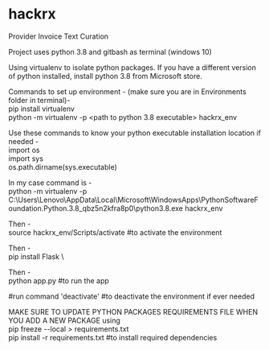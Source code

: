 # hackrx
Provider Invoice Text Curation

Project uses python 3.8 and gitbash as terminal (windows 10)

Using virtualenv to isolate python packages.
If you have a different version of python installed, install python 3.8 from Microsoft store.

Commands to set up environment - 
(make sure you are in Environments folder in terminal)- \
pip install virtualenv \
python -m virtualenv -p <path to python 3.8 executable> hackrx_env 

Use these commands to know your python executable installation location if needed - \
import os \
import sys \
os.path.dirname(sys.executable) 


In my case command is - \
python -m virtualenv -p  C:\\Users\\Lenovo\\AppData\\Local\\Microsoft\\WindowsApps\\PythonSoftwareFoundation.Python.3.8_qbz5n2kfra8p0\\python3.8.exe hackrx_env 

Then - \
source hackrx_env/Scripts/activate #to activate the environment 

Then - \
pip install Flask \


Then - \
python app.py #to run the app 



#run command 'deactivate'
#to deactivate the environment if ever needed

MAKE SURE TO UPDATE PYTHON PACKAGES REQUIREMENTS FILE WHEN YOU ADD A NEW PACKAGE using \
pip freeze --local > requirements.txt \
pip install -r requirements.txt #to install required dependencies
